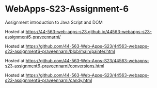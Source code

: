
# WebApps-S23-Assignment-6
Assignment introduction to Java Script and DOM

Hosted at <https://44-563-web-apps-s23.github.io/44563-webapps-s23-assignment6-praveennarni/>

Hosted at <https://github.com/44-563-Web-Apps-S23/44563-webapps-s23-assignment6-praveennarni/blob/main/painter.html>

Hosted at <https://github.com/44-563-Web-Apps-S23/44563-webapps-s23-assignment6-praveennarni/conversions.html>

Hosted at <https://github.com/44-563-Web-Apps-S23/44563-webapps-s23-assignment6-praveennarni/candy.html>

